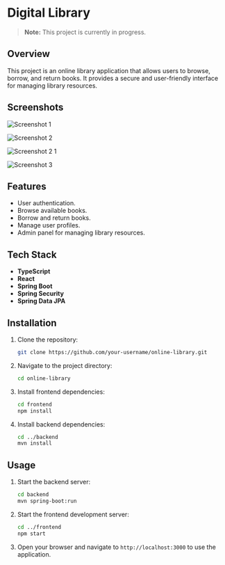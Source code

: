 ﻿# Digital Library

> **Note:** This project is currently in progress.

## Overview

This project is an online library application that allows users to browse, borrow, and return books. It provides a secure and user-friendly interface for managing library resources.

## Screenshots
![Screenshot 1](https://github.com/user-attachments/assets/14da2f30-14a5-4915-8f64-dc4922c0c80c)

![Screenshot 2](https://github.com/user-attachments/assets/53d7cc47-43b1-4499-b989-6be6c9093c2e)

![Screenshot 2 1](https://github.com/user-attachments/assets/bdd57b09-6fdb-4d30-ac3f-6bdc5542907f)

![Screenshot 3](https://github.com/user-attachments/assets/beba7fb7-3f11-47ef-9a85-b1a3512ed295)

## Features
- User authentication.
- Browse available books.
- Borrow and return books.
- Manage user profiles.
- Admin panel for managing library resources.

## Tech Stack
- **TypeScript**
- **React**
- **Spring Boot**
- **Spring Security**
- **Spring Data JPA**

## Installation
1. Clone the repository:
    ```bash
    git clone https://github.com/your-username/online-library.git
    ```
2. Navigate to the project directory:
    ```bash
    cd online-library
    ```
3. Install frontend dependencies:
    ```bash
    cd frontend
    npm install
    ```
4. Install backend dependencies:
    ```bash
    cd ../backend
    mvn install
    ```

## Usage
1. Start the backend server:
    ```bash
    cd backend
    mvn spring-boot:run
    ```
2. Start the frontend development server:
    ```bash
    cd ../frontend
    npm start
    ```
3. Open your browser and navigate to `http://localhost:3000` to use the application.

